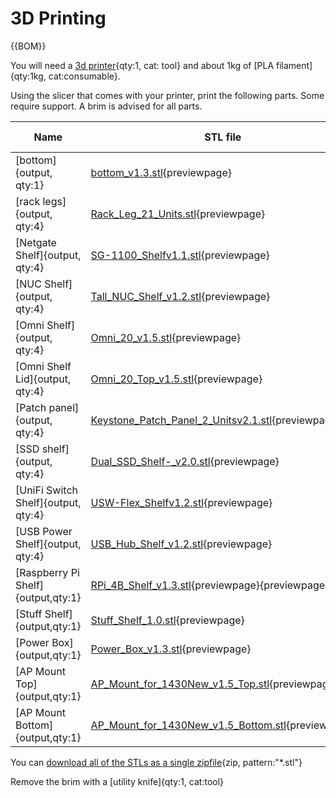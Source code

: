 # 3D Printing

{{BOM}}

You will need a [3d printer](3dprinter.md){qty:1, cat: tool} and about 1kg of [PLA filament]{qty:1kg, cat:consumable}.

Using the slicer that comes with your printer, print the following parts. Some require support. A brim is advised for all parts.

|Name| STL file| Qty | Supports<br>Required?|
|---|---|---|---|
| [bottom]{output, qty:1}|[bottom_v1.3.stl](models/bottom_v1.3.stl){previewpage}|1|No|
| [rack legs]{output, qty:4}|[Rack_Leg_21_Units.stl](models/Rack_Leg_21_Units.stl){previewpage}|4|No|
| [Netgate Shelf]{output, qty:4}|[SG-1100_Shelfv1.1.stl](models/SG-1100_Shelfv1.1.stl){previewpage}|1|No|
| [NUC Shelf]{output, qty:4}|[Tall_NUC_Shelf_v1.2.stl](models/Tall_NUC_Shelf_v1.2.stl){previewpage}|1|No|
| [Omni Shelf]{output, qty:4}|[Omni_20_v1.5.stl](models/Omni_20_v1.5.stl){previewpage}|1|No|
| [Omni Shelf Lid]{output, qty:4}|[Omni_20_Top_v1.5.stl](models/Omni_20_Top_v1.5.stl){previewpage}|1|No|
| [Patch panel]{output, qty:4}|[Keystone_Patch_Panel_2_Unitsv2.1.stl](models/Keystone_Patch_Panel_2_Unitsv2.1.stl){previewpage}|1|No|
| [SSD shelf]{output, qty:4}|[Dual_SSD_Shelf-_v2.0.stl](models/Dual_SSD_Shelf-_v2.0.stl){previewpage}|1|No|
| [UniFi Switch Shelf]{output, qty:4}|[USW-Flex_Shelfv1.2.stl](models/USW-Flex_Shelfv1.2.stl){previewpage}|1|No|
| [USB Power Shelf]{output, qty:4}|[USB_Hub_Shelf_v1.2.stl](models/USB_Hub_Shelf_v1.2.stl){previewpage}|1|No|
| [Raspberry Pi Shelf]{output,qty:1}| [RPi_4B_Shelf_v1.3.stl](models/RPi_4B_Shelf_v1.3.stl){previewpage}{previewpage}|1|No|
| [Stuff Shelf]{output,qty:1}| [Stuff_Shelf_1.0.stl](models/Stuff_Shelf_1.0.stl){previewpage}|1|No|
| [Power Box]{output,qty:1}| [Power_Box_v1.3.stl](models/Power_Box_v1.3.stl){previewpage}|1|No|
| [AP Mount Top]{output,qty:1}| [AP_Mount_for_1430New_v1.5_Top.stl](models/AP_Mount_for_1430New_v1.5_Top.stl){previewpage}|1|Yes|
| [AP Mount Bottom]{output,qty:1}| [AP_Mount_for_1430New_v1.5_Bottom.stl](models/AP_Mount_for_1430New_v1.5_Bottom.stl){previewpage}|1|Yes|

You can [download all of the STLs as a single zipfile](all-stls.zip){zip, pattern:"*.stl"}

Remove the brim with a [utility knife]{qty:1, cat:tool}
